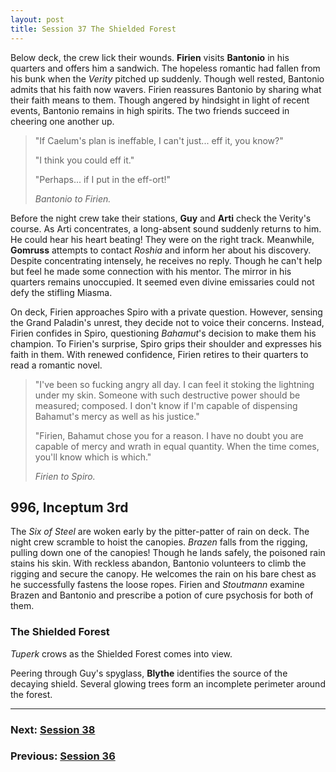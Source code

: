 ```yaml
---
layout: post
title: Session 37 The Shielded Forest
---
```


Below deck, the crew lick their wounds. **Firien** visits **Bantonio** in his quarters and offers him a sandwich. The hopeless romantic had fallen from his bunk when the *Verity* pitched up suddenly. Though well rested, Bantonio admits that his faith now wavers. Firien reassures Bantonio by sharing what their faith means to them. Though angered by hindsight in light of recent events, Bantonio remains in high spirits. The two friends succeed in cheering one another up.

> "If Caelum's plan is ineffable, I can't just... eff it, you know?"
>
> "I think you could eff it."
>
> "Perhaps... if I put in the eff-ort!"
>
> *Bantonio to Firien.*

Before the night crew take their stations, **Guy** and **Arti** check the Verity's course. As Arti concentrates, a long-absent sound suddenly returns to him. He could hear his heart beating! They were on the right track. Meanwhile, **Gomruss** attempts to contact *Roshia* and inform her about his discovery. Despite concentrating intensely, he receives no reply. Though he can't help but feel he made some connection with his mentor. The mirror in his quarters remains unoccupied. It seemed even divine emissaries could not defy the stifling Miasma.

On deck, Firien approaches Spiro with a private question. However, sensing the Grand Paladin's unrest, they decide not to voice their concerns. Instead, Firien confides in Spiro, questioning *Bahamut*'s decision to make them his champion. To Firien's surprise, Spiro grips their shoulder and expresses his faith in them. With renewed confidence, Firien retires to their quarters to read a romantic novel.

> "I've been so fucking angry all day. I can feel it stoking the lightning under my skin. Someone with such destructive power should be measured; composed. I don't know if I'm capable of dispensing Bahamut's mercy as well as his justice."
>
> "Firien, Bahamut chose you for a reason. I have no doubt you are capable of mercy and wrath in equal quantity. When the time comes, you'll know which is which."
>
> *Firien to Spiro.*

## **996, Inceptum 3rd**

The *Six of Steel* are woken early by the pitter-patter of rain on deck. The night crew scramble to hoist the canopies. *Brazen* falls from the rigging, pulling down one of the canopies! Though he lands safely, the poisoned rain stains his skin. With reckless abandon, Bantonio volunteers to climb the rigging and secure the canopy. He welcomes the rain on his bare chest as he successfully fastens the loose ropes. Firien and *Stoutmann* examine Brazen and Bantonio and prescribe a potion of cure psychosis for both of them.

### The Shielded Forest

*Tuperk* crows as the Shielded Forest comes into view.

Peering through Guy's spyglass, **Blythe** identifies the source of the decaying shield. Several glowing trees form an incomplete perimeter around the forest.

---

### **Next: [Session 38](session-38)**
### **Previous: [Session 36](session-36)**
